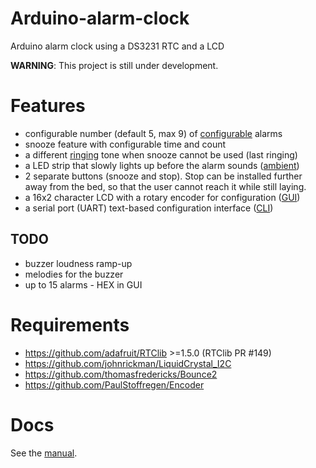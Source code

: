 # Arduino-alarm-clock
Arduino alarm clock using a DS3231 RTC and a LCD

**WARNING**: This project is still under development.


# Features
- configurable number (default 5, max 9) of
  [configurable](./docs/manual.md#Alarms) alarms
- snooze feature with configurable time and count
- a different [ringing](./docs/manual.md#Ringing) tone when snooze cannot be
  used (last ringing)
- a LED strip that slowly lights up before the alarm sounds
  ([ambient](./docs/manual.md#Ambient-LED-strip))
- 2 separate buttons (snooze and stop). Stop can be installed further away
  from the bed, so that the user cannot reach it while still laying.
- a 16x2 character LCD with a rotary encoder for configuration
  ([GUI](./docs/manual.md#LCD))
- a serial port (UART) text-based configuration interface
  ([CLI](./docs/manual.md#Serial-CLI))

## TODO
- buzzer loudness ramp-up
- melodies for the buzzer
- up to 15 alarms - HEX in GUI


# Requirements
- https://github.com/adafruit/RTClib >=1.5.0 (RTClib PR #149)
- https://github.com/johnrickman/LiquidCrystal_I2C
- https://github.com/thomasfredericks/Bounce2
- https://github.com/PaulStoffregen/Encoder


# Docs
See the [manual][manual].


[manual]: ./docs/manual.md
